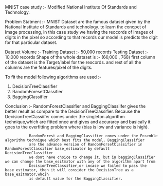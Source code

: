 MNIST case study :- 
  Modified National Institute Of Standards and Technology.

Problem Statment :- MNIST Dataset are the famous dataset given by the National Institute of Standards and technology. to learn the concpet of
                    Image processing, in this case study we having the reocords of Images of digits in the pixel so according to that records
                    our model is predicts the digit for that particular dataset.
                    
Dataset Volume   :- Training Dataset :- 50,000 records  Testing Dataset :- 10,000 records
                    Shape of the whole dataset is :- (60,000 , 768) 
                    first column of the dataset is the Target/label for the reocords.
                    and rest of all the columns are the features/pixel of the digits.
                    
To fit the model following algorithms are used :-
1. DecisionTreeClassifier
2. RandomForesetClassifier
3. BaggingClassifier

Conclusion :-  RandomForestClassifier and BaggingClassiifer gives the better result as compare to the DecisionTreeClassifier.
               Because the DecisionTreeClassiifer comes under the singleton algorithm technique,which are fitted once and gives and
               accurarcy and basically it goes to the overfitting problem where (bias is low and variance is high).
               
               RandomForest and BaggingClassifier comes under the Ensemble algorithm technique which best fits the model. BaggingClassifier
               are the advance version of RandomForsetClassifier in RandomForestClassifier base_estimator by default DecisionTreeClassifier
               we dont have choice to change it, but in baggingClassifier we can change the base_esitmator with any of the algorithm apart from
               DecisionTreeClassifier,or incase we failed to pass the base_estimator, then it will consider the DecisionTree as a base_esitmator,whcih
               is default value for the BaggingClassifier.
